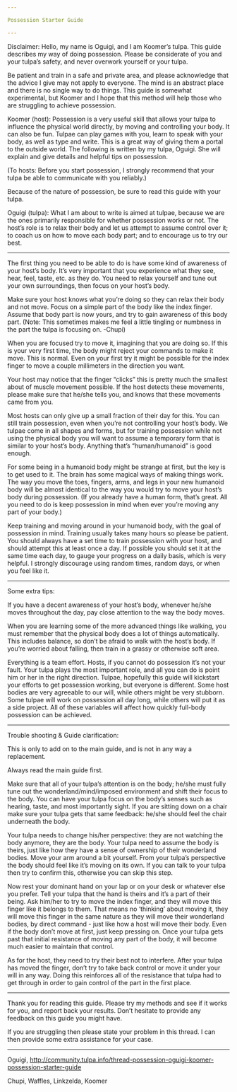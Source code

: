 ```yaml
---

Possession Starter Guide

---
```


Disclaimer: Hello, my name is Oguigi, and I am Koomer’s tulpa. This guide describes my way of doing possession. Please be considerate of you and your tulpa’s safety, and never overwork yourself or your tulpa.

Be patient and train in a safe and private area, and please acknowledge that the advice I give may not apply to everyone. The mind is an abstract place and there is no single way to do things. This guide is somewhat experimental, but Koomer and I hope that this method will help those who are struggling to achieve possession.

Koomer (host): Possession is a very useful skill that allows your tulpa to influence the physical world directly, by moving and controlling your body. It can also be fun. Tulpae can play games with you, learn to speak with your body, as well as type and write. This is a great way of giving them a portal to the outside world. The following is written by my tulpa, Oguigi. She will explain and give details and helpful tips on possession.

(To hosts: Before you start possession, I strongly recommend that your tulpa be able to communicate with you reliably.)

Because of the nature of possession, be sure to read this guide with your tulpa.

Oguigi (tulpa): What I am about to write is aimed at tulpae, because we are the ones primarily responsible for whether possession works or not. The host’s role is to relax their body and let us attempt to assume control over it; to coach us on how to move each body part; and to encourage us to try our best.

---

The first thing you need to be able to do is have some kind of awareness of your host’s body. It’s very important that you experience what they see, hear, feel, taste, etc. as they do. You need to relax yourself and tune out your own surroundings, then focus on your host’s body.

Make sure your host knows what you’re doing so they can relax their body and not move. Focus on a simple part of the body like the index finger. Assume that body part is now yours, and try to gain awareness of this body part. (Note: This sometimes makes me feel a little tingling or numbness in the part the tulpa is focusing on. -Chupi)

When you are focused try to move it, imagining that you are doing so. If this is your very first time, the body might reject your commands to make it move. This is normal. Even on your first try it might be possible for the index finger to move a couple millimeters in the direction you want.

Your host may notice that the finger “clicks” this is pretty much the smallest about of muscle movement possible. If the host detects these movements, please make sure that he/she tells you, and knows that these movements came from you.

Most hosts can only give up a small fraction of their day for this. You can still train possession, even when you’re not controlling your host’s body. We tulpae come in all shapes and forms, but for training possession while not using the physical body you will want to assume a temporary form that is similar to your host’s body. Anything that’s “human/humanoid” is good enough.

For some being in a humanoid body might be strange at first, but the key is to get used to it. The brain has some magical ways of making things work. The way you move the toes, fingers, arms, and legs in your new humanoid body will be almost identical to the way you would try to move your host’s body during possession. (If you already have a human form, that’s great. All you need to do is keep possession in mind when ever you’re moving any part of your body.)

Keep training and moving around in your humanoid body, with the goal of possession in mind. Training usually takes many hours so please be patient. You should always have a set time to train possession with your host, and should attempt this at least once a day. If possible you should set it at the same time each day, to gauge your progress on a daily basis, which is very helpful. I strongly discourage using random times, random days, or when you feel like it.

---

Some extra tips:

If you have a decent awareness of your host’s body, whenever he/she moves throughout the day, pay close attention to the way the body moves.

When you are learning some of the more advanced things like walking, you must remember that the physical body does a lot of things automatically. This includes balance, so don’t be afraid to walk with the host’s body. If you’re worried about falling, then train in a grassy or otherwise soft area.

Everything is a team effort. Hosts, if you cannot do possession it’s not your fault. Your tulpa plays the most important role, and all you can do is point him or her in the right direction. Tulpae, hopefully this guide will kickstart your efforts to get possession working, but everyone is different. Some host bodies are very agreeable to our will, while others might be very stubborn. Some tulpae will work on possession all day long, while others will put it as a side project. All of these variables will affect how quickly full-body possession can be achieved.

---

Trouble shooting & Guide clarification:

This is only to add on to the main guide, and is not in any way a replacement.

Always read the main guide first.

Make sure that all of your tulpa’s attention is on the body; he/she must fully tune out the wonderland/mind/imposed environment and shift their focus to the body. You can have your tulpa focus on the body’s senses such as hearing, taste, and most importantly sight. If you are sitting down on a chair make sure your tulpa gets that same feedback: he/she should feel the chair underneath the body.

Your tulpa needs to change his/her perspective: they are not watching the body anymore, they are the body. Your tulpa need to assume the body is theirs, just like how they have a sense of ownership of their wonderland bodies. Move your arm around a bit yourself. From your tulpa’s perspective the body should feel like it’s moving on its own. If you can talk to your tulpa then try to confirm this, otherwise you can skip this step.

Now rest your dominant hand on your lap or on your desk or whatever else you prefer. Tell your tulpa that the hand is theirs and it’s a part of their being. Ask him/her to try to move the index finger, and they will move this finger like it belongs to them. That means no ‘thinking’ about moving it, they will move this finger in the same nature as they will move their wonderland bodies, by direct command - just like how a host will move their body. Even if the body don’t move at first, just keep pressing on. Once your tulpa gets past that initial resistance of moving any part of the body, it will become much easier to maintain that control.

As for the host, they need to try their best not to interfere. After your tulpa has moved the finger, don’t try to take back control or move it under your will in any way. Doing this reinforces all of the resistance that tulpa had to get through in order to gain control of the part in the first place.

---

Thank you for reading this guide. Please try my methods and see if it works for you, and report back your results. Don’t hesitate to provide any feedback on this guide you might have.

If you are struggling then please state your problem in this thread. I can then provide some extra assistance for your case.

---

Oguigi, http://community.tulpa.info/thread-possession-oguigi-koomer-possession-starter-guide

Chupi, Waffles, Linkzelda, Koomer